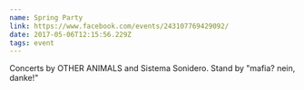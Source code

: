 ```yaml
---
name: Spring Party
link: https://www.facebook.com/events/243107769429092/
date: 2017-05-06T12:15:56.229Z
tags: event
---
```

Concerts by OTHER ANIMALS and Sistema Sonidero. Stand by "mafia? nein, danke!"